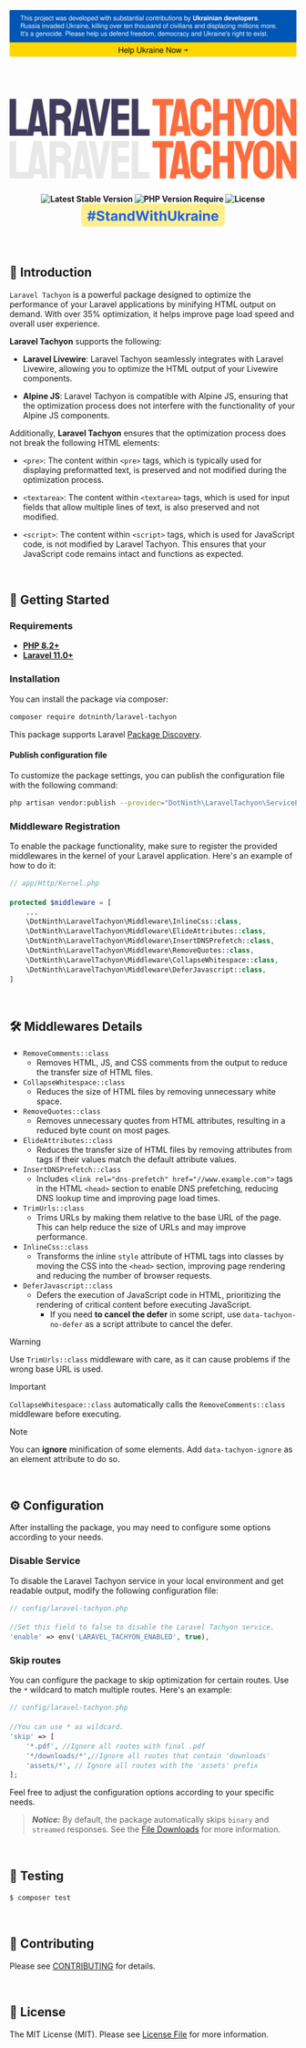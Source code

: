 [![Stand With Ukraine](https://raw.githubusercontent.com/vshymanskyy/StandWithUkraine/main/banner-direct.svg)](https://supportukrainenow.org/)

<br>

<h1 align="center">
    <a href="https://github.com/dotninth/laravel-tachyon#gh-light-mode-only">
        <img src="./.github/assets/laravel-tachyon-light.svg" alt="Laravel Tachyon">
    </a>
    <a href="https://github.com/dotninth/laravel-tachyon#gh-dark-mode-only">
        <img src="./.github/assets/laravel-tachyon-dark.svg" alt="Laravel Tachyon">
    </a>
</h1>

<h4 align="center">
    <img src="http://poser.pugx.org/dotninth/laravel-tachyon/v?style=for-the-badge" alt="Latest Stable Version">
    <img src="http://poser.pugx.org/dotninth/laravel-tachyon/require/php?style=for-the-badge" alt="PHP Version Require">
    <img src="http://poser.pugx.org/dotninth/laravel-tachyon/license?style=for-the-badge" alt="License">
    <a href="https://stand-with-ukraine.pp.ua"><img src="https://raw.githubusercontent.com/vshymanskyy/StandWithUkraine/main/badges/StandWithUkraine.svg" alt="Stand With Ukraine"></a>
</h4>

<br>

## 🚀 Introduction

`Laravel Tachyon` is a powerful package designed to optimize the performance of your Laravel applications by minifying HTML output on demand. With over 35% optimization, it helps improve page load speed and overall user experience.

**Laravel Tachyon** supports the following:

- **Laravel Livewire**: Laravel Tachyon seamlessly integrates with Laravel Livewire, allowing you to optimize the HTML output of your Livewire components.

- **Alpine JS**: Laravel Tachyon is compatible with Alpine JS, ensuring that the optimization process does not interfere with the functionality of your Alpine JS components.

Additionally, **Laravel Tachyon** ensures that the optimization process does not break the following HTML elements:

- `<pre>`: The content within `<pre>` tags, which is typically used for displaying preformatted text, is preserved and not modified during the optimization process.

- `<textarea>`: The content within `<textarea>` tags, which is used for input fields that allow multiple lines of text, is also preserved and not modified.

- `<script>`: The content within `<script>` tags, which is used for JavaScript code, is not modified by Laravel Tachyon. This ensures that your JavaScript code remains intact and functions as expected.

<br>

## 🏁 Getting Started

### Requirements

- **[PHP 8.2+](https://php.net/releases/)**
- **[Laravel 11.0+](https://github.com/laravel/laravel)**

### Installation

You can install the package via composer:

```zsh
composer require dotninth/laravel-tachyon
```

This package supports Laravel [Package Discovery][link-package-discovery].

#### Publish configuration file

To customize the package settings, you can publish the configuration file with the following command:

```zsh
php artisan vendor:publish --provider="DotNinth\LaravelTachyon\ServiceProvider"
```

### Middleware Registration

To enable the package functionality, make sure to register the provided middlewares in the kernel of your Laravel application. Here's an example of how to do it:

```php
// app/Http/Kernel.php

protected $middleware = [
    ...
    \DotNinth\LaravelTachyon\Middleware\InlineCss::class,
    \DotNinth\LaravelTachyon\Middleware\ElideAttributes::class,
    \DotNinth\LaravelTachyon\Middleware\InsertDNSPrefetch::class,
    \DotNinth\LaravelTachyon\Middleware\RemoveQuotes::class,
    \DotNinth\LaravelTachyon\Middleware\CollapseWhitespace::class,
    \DotNinth\LaravelTachyon\Middleware\DeferJavascript::class,
]
```

<br>

## 🛠️ Middlewares Details

- `RemoveComments::class`
  - Removes HTML, JS, and CSS comments from the output to reduce the transfer size of HTML files.
- `CollapseWhitespace::class`
  - Reduces the size of HTML files by removing unnecessary white space.
- `RemoveQuotes::class`
  - Removes unnecessary quotes from HTML attributes, resulting in a reduced byte count on most pages.
- `ElideAttributes::class`
  - Reduces the transfer size of HTML files by removing attributes from tags if their values match the default attribute values.
- `InsertDNSPrefetch::class`
  - Includes `<link rel="dns-prefetch" href="//www.example.com">` tags in the HTML `<head>` section to enable DNS prefetching, reducing DNS lookup time and improving page load times.
- `TrimUrls::class`
  - Trims URLs by making them relative to the base URL of the page. This can help reduce the size of URLs and may improve performance.
- `InlineCss::class`
  - Transforms the inline `style` attribute of HTML tags into classes by moving the CSS into the `<head>` section, improving page rendering and reducing the number of browser requests.
- `DeferJavascript::class`
  - Defers the execution of JavaScript code in HTML, prioritizing the rendering of critical content before executing JavaScript.
    - If you need **to cancel the defer** in some script, use `data-tachyon-no-defer` as a script attribute to cancel the defer.

> [!WARNING]
> Use `TrimUrls::class` middleware with care, as it can cause problems if the wrong base URL is used.

> [!IMPORTANT]
> `CollapseWhitespace::class` automatically calls the `RemoveComments::class` middleware before executing.

> [!NOTE]
> You can **ignore** minification of some elements. Add `data-tachyon-ignore` as an element attribute to do so.

<br>

## ⚙️ Configuration

After installing the package, you may need to configure some options according to your needs.

### Disable Service

To disable the Laravel Tachyon service in your local environment and get readable output, modify the following configuration file:

```php
// config/laravel-tachyon.php

//Set this field to false to disable the Laravel Tachyon service.
'enable' => env('LARAVEL_TACHYON_ENABLED', true),
```

### Skip routes

You can configure the package to skip optimization for certain routes. Use the `*` wildcard to match multiple routes. Here's an example:

```php
// config/laravel-tachyon.php

//You can use * as wildcard.
'skip' => [
    '*.pdf', //Ignore all routes with final .pdf
    '*/downloads/*',//Ignore all routes that contain 'downloads'
    'assets/*', // Ignore all routes with the 'assets' prefix
];
```

Feel free to adjust the configuration options according to your specific needs.

> _**Notice:**_ By default, the package automatically skips `binary` and `streamed` responses. See the [File Downloads][link-file-download] for more information.

<br>

## 🧪 Testing

```zsh
$ composer test
```

<br>

## 🤝 Contributing

Please see [CONTRIBUTING](CONTRIBUTING.md) for details.

<br>

## 📄 License

The MIT License (MIT). Please see [License File](LICENSE.md) for more information.

[link-file-download]: https://laravel.com/docs/11.x/responses#file-downloads
[link-package-discovery]: https://laravel.com/docs/11.x/packages#package-discovery
